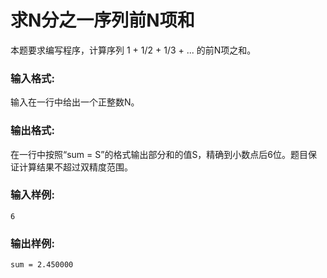 # 求N分之一序列前N项和
本题要求编写程序，计算序列 1 + 1/2 + 1/3 + ... 的前N项之和。

### 输入格式:
输入在一行中给出一个正整数N。

### 输出格式:
在一行中按照“sum = S”的格式输出部分和的值S，精确到小数点后6位。题目保证计算结果不超过双精度范围。

### 输入样例:
```
6
```
### 输出样例:
```
sum = 2.450000
```
